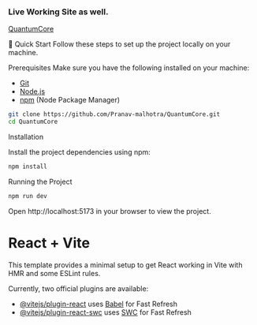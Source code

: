 ### Live Working Site as well.
[QuantumCore](https://quantum-core-fawn.vercel.app)


🤸 Quick Start
Follow these steps to set up the project locally on your machine.

Prerequisites
Make sure you have the following installed on your machine:

- [Git](https://git-scm.com/)
- [Node.js](https://nodejs.org/en)
- [npm](https://www.npmjs.com/) (Node Package Manager)
  
```bash
git clone https://github.com/Pranav-malhotra/QuantumCore.git
cd QuantumCore
```
Installation

Install the project dependencies using npm:
```bash
npm install
```
Running the Project
```bash
npm run dev
```
Open http://localhost:5173 in your browser to view the project.

# React + Vite

This template provides a minimal setup to get React working in Vite with HMR and some ESLint rules.

Currently, two official plugins are available:

- [@vitejs/plugin-react](https://github.com/vitejs/vite-plugin-react/blob/main/packages/plugin-react/README.md) uses [Babel](https://babeljs.io/) for Fast Refresh
- [@vitejs/plugin-react-swc](https://github.com/vitejs/vite-plugin-react-swc) uses [SWC](https://swc.rs/) for Fast Refresh
